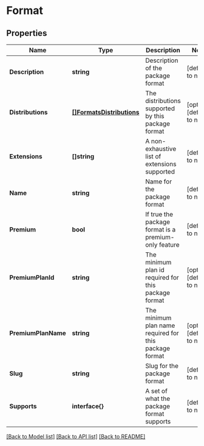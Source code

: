 # Format

## Properties
Name | Type | Description | Notes
------------ | ------------- | ------------- | -------------
**Description** | **string** | Description of the package format | [default to null]
**Distributions** | [**[]FormatsDistributions**](formats_distributions.md) | The distributions supported by this package format | [optional] [default to null]
**Extensions** | **[]string** | A non-exhaustive list of extensions supported | [default to null]
**Name** | **string** | Name for the package format | [default to null]
**Premium** | **bool** | If true the package format is a premium-only feature | [default to null]
**PremiumPlanId** | **string** | The minimum plan id required for this package format | [optional] [default to null]
**PremiumPlanName** | **string** | The minimum plan name required for this package format | [optional] [default to null]
**Slug** | **string** | Slug for the package format | [default to null]
**Supports** | **interface{}** | A set of what the package format supports | [default to null]

[[Back to Model list]](../README.md#documentation-for-models) [[Back to API list]](../README.md#documentation-for-api-endpoints) [[Back to README]](../README.md)


